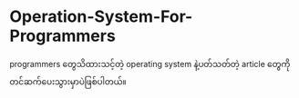# Operation-System-For-Programmers
programmers တွေသိထားသင့်တဲ့ operating system နဲ့ပတ်သတ်တဲ့ article တွေကိုတင်ဆက်ပေးသွားမှာပဲဖြစ်ပါတယ်။

